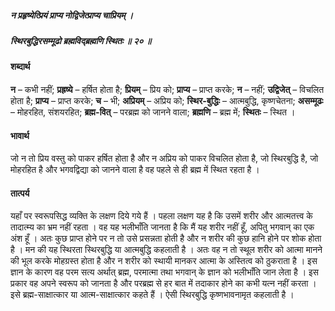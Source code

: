 ##### न प्रहृष्येत्प्रियं प्राप्य नोद्विजेत्प्राप्य चाप्रियम् ।
##### स्थिरबुद्धिरसम्मूढो ब्रह्मविद्ब्रह्मणि स्थितः ॥ २० ॥

#### शब्दार्थ

**न** – कभी नहीं; **प्रह्रष्ये** – हर्षित होता है; **प्रियम्** – प्रिय को; **प्राप्य** – प्राप्त करके; **न** – नहीं; **उद्विजेत्** – विचलित  होता है; **प्राप्य** – प्राप्त करके; **च** – भी; **अप्रियम्** – अप्रिय को; **स्थिर-बुद्धिः** – आत्मबुद्धि, कृष्णचेतना; **असम्मूढः** – मोहरहित, संशयरहित; **ब्रह्म-वित्** – परब्रह्म को जानने वाला; **ब्रह्मणि** – ब्रह्म में; **स्थितः** – स्थित ।

#### भावार्थ

जो न तो प्रिय वस्तु को पाकर हर्षित होता है और न अप्रिय को पाकर विचलित होता है, जो स्थिरबुद्धि है, जो मोहरहित है और भगवद्विद्या को जानने वाला है वह पहले से ही ब्रह्म में स्थित रहता है ।

#### तात्पर्य

यहाँ पर स्वरूपसिद्ध व्यक्ति के लक्षण दिये गये हैं । पहला लक्षण यह है कि उसमें शरीर और आत्मतत्त्व के तादात्म्य का भ्रम नहीं रहता । वह यह भलीभाँति जानता है कि मैं यह शरीर नहीं हूँ, अपितु भगवान् का एक अंश हूँ । अतः कुछ प्राप्त होने पर न तो उसे प्रसन्नता होती है और न शरीर की कुछ हानि होने पर शोक होता है । मन की यह स्थिरता स्थिरबुद्धि या आत्मबुद्धि कहलाती है । अतः वह न तो स्थूल शरीर को आत्मा मानने की भूल करके मोहग्रस्त होता है और न शरीर को स्थायी मानकर आत्मा के अस्तित्व को ठुकराता है । इस ज्ञान के कारण वह परम सत्य अर्थात् ब्रह्म, परमात्मा तथा भगवान् के ज्ञान को भलीभाँति जान लेता है । इस प्रकार वह अपने स्वरूप को जानता है और परब्रह्म से हर बात में तदाकार होने का कभी यत्न नहीं करता । इसे ब्रह्म-साक्षात्कार या आत्म-साक्षात्कार कहते हैं । ऐसी स्थिरबुद्धि कृष्णभावनामृत कहलाती है ।